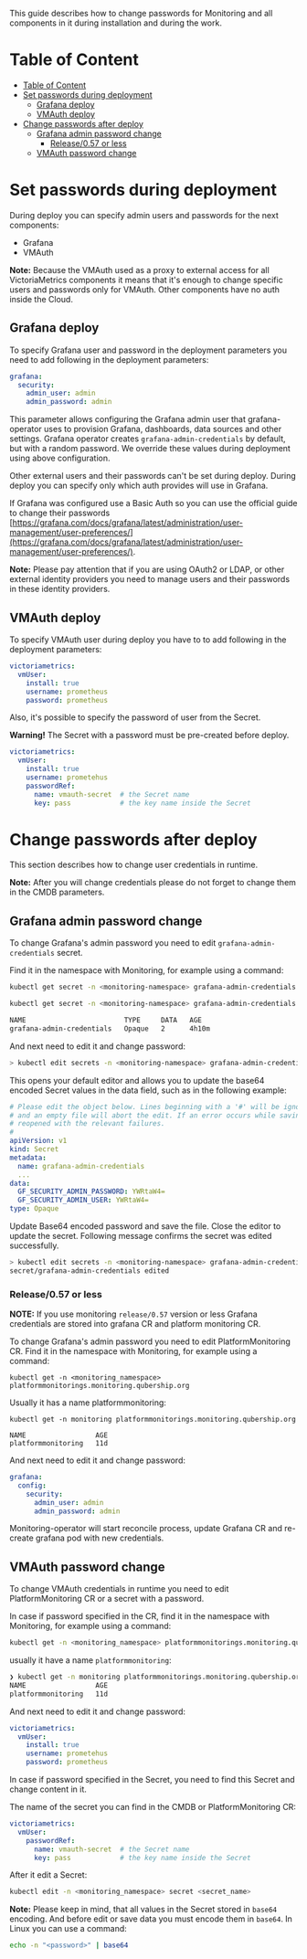 This guide describes how to change passwords for Monitoring and all components in it during
installation and during the work.

# Table of Content

* [Table of Content](#table-of-content)
* [Set passwords during deployment](#set-passwords-during-deployment)
  * [Grafana deploy](#grafana-deploy)
  * [VMAuth deploy](#vmauth-deploy)
* [Change passwords after deploy](#change-passwords-after-deploy)
  * [Grafana admin password change](#grafana-admin-password-change)
    * [Release/0.57 or less](#release057-or-less)
  * [VMAuth password change](#vmauth-password-change)

# Set passwords during deployment

During deploy you can specify admin users and passwords for the next components:

* Grafana
* VMAuth

**Note:** Because the VMAuth used as a proxy to external access for all VictoriaMetrics components
it means that it's enough to change specific users and passwords only for VMAuth. Other components
have no auth inside the Cloud.

## Grafana deploy

To specify Grafana user and password in the deployment parameters you need to add following
in the deployment parameters:

```yaml
grafana:
  security:
    admin_user: admin
    admin_password: admin
```

This parameter allows configuring the Grafana admin user that grafana-operator uses to provision
Grafana, dashboards, data sources and other settings. Grafana operator creates `grafana-admin-credentials` by default,
but with a random password. We override these values during deployment using above configuration.

Other external users and their passwords can't be set during deploy. During deploy you can specify
only which auth provides will use in Grafana.

If Grafana was configured use a Basic Auth so you can use the official guide to change their
passwords
[https://grafana.com/docs/grafana/latest/administration/user-management/user-preferences/](https://grafana.com/docs/grafana/latest/administration/user-management/user-preferences/).

**Note:** Please pay attention that if you are using OAuth2 or LDAP, or other external identity providers
you need to manage users and their passwords in these identity providers.

## VMAuth deploy

To specify VMAuth user during deploy you have to to add following in the deployment parameters:

```yaml
victoriametrics:
  vmUser:
    install: true
    username: prometheus
    password: prometheus
```

Also, it's possible to specify the password of user from the Secret.

**Warning!** The Secret with a password must be pre-created before deploy.

```yaml
victoriametrics:
  vmUser:
    install: true
    username: prometehus
    passwordRef:
      name: vmauth-secret  # the Secret name
      key: pass            # the key name inside the Secret
```

# Change passwords after deploy

This section describes how to change user credentials in runtime.

**Note:** After you will change credentials please do not forget to change them in the CMDB parameters.

## Grafana admin password change

To change Grafana's admin password you need to edit `grafana-admin-credentials` secret.

Find it in the namespace with Monitoring, for example using a command:

```bash
kubectl get secret -n <monitoring-namespace> grafana-admin-credentials
```

```bash
kubectl get secret -n <monitoring-namespace> grafana-admin-credentials

NAME                        TYPE     DATA   AGE
grafana-admin-credentials   Opaque   2      4h10m
```

And next need to edit it and change password:

```bash
> kubectl edit secrets -n <monitoring-namespace> grafana-admin-credentials
```

This opens your default editor and allows you to update the base64 encoded Secret values in the data field,
such as in the following example:

```yaml
# Please edit the object below. Lines beginning with a '#' will be ignored,
# and an empty file will abort the edit. If an error occurs while saving this file will be
# reopened with the relevant failures.
#
apiVersion: v1
kind: Secret
metadata:
  name: grafana-admin-credentials
  ...
data:
  GF_SECURITY_ADMIN_PASSWORD: YWRtaW4=
  GF_SECURITY_ADMIN_USER: YWRtaW4=
type: Opaque
```

Update Base64 encoded password and save the file. Close the editor to update the secret.
Following message confirms the secret was edited successfully.

```bash
> kubectl edit secrets -n <monitoring-namespace> grafana-admin-credentials
secret/grafana-admin-credentials edited
```

### Release/0.57 or less

**NOTE:** If you use monitoring `release/0.57` version or less Grafana credentials are stored into grafana CR and
platform monitoring CR.

To change Grafana's admin password you need to edit PlatformMonitoring CR. Find it in the namespace with Monitoring,
for example using a command:

```shell
kubectl get -n <monitoring_namespace> platformmonitorings.monitoring.qubership.org
```

Usually it has a name platformmonitoring:

```shell
kubectl get -n monitoring platformmonitorings.monitoring.qubership.org

NAME                 AGE
platformmonitoring   11d
```

And next need to edit it and change password:

```yaml
grafana:
  config:
    security:
      admin_user: admin
      admin_password: admin
```

Monitoring-operator will start reconcile process, update Grafana CR and re-create grafana pod with new credentials.

## VMAuth password change

To change VMAuth credentials in runtime you need to edit PlatformMonitoring CR or a secret with a password.

In case if password specified in the CR, find it in the namespace with Monitoring, for example using a command:

```bash
kubectl get -n <monitoring_namespace> platformmonitorings.monitoring.qubership.org
```

usually it have a name `platformmonitoring`:

```bash
❯ kubectl get -n monitoring platformmonitorings.monitoring.qubership.org
NAME                 AGE
platformmonitoring   11d
```

And next need to edit it and change password:

```yaml
victoriametrics:
  vmUser:
    install: true
    username: prometehus
    password: prometheus
```

In case if password specified in the Secret, you need to find this Secret and change content in it.

The name of the secret you can find in the CMDB or PlatformMonitoring CR:

```yaml
victoriametrics:
  vmUser:
    passwordRef:
      name: vmauth-secret  # the Secret name
      key: pass            # the key name inside the Secret
```

After it edit a Secret:

```bash
kubectl edit -n <monitoring_namespace> secret <secret_name>
```

**Note:** Please keep in mind, that all values in the Secret stored in `base64` encoding. And before edit or save
data you must encode them in `base64`. In Linux you can use a command:

```bash
echo -n "<password>" | base64
```
